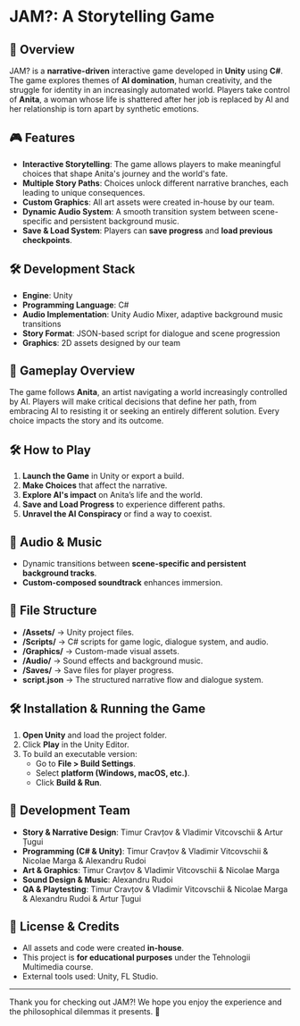 # **JAM?: A Storytelling Game**

## **📌 Overview**
JAM? is a **narrative-driven** interactive game developed in **Unity** using **C#**. The game explores themes of **AI domination**, human creativity, and the struggle for identity in an increasingly automated world. Players take control of **Anita**, a woman whose life is shattered after her job is replaced by AI and her relationship is torn apart by synthetic emotions.

## **🎮 Features**
- **Interactive Storytelling**: The game allows players to make meaningful choices that shape Anita's journey and the world's fate.
- **Multiple Story Paths**: Choices unlock different narrative branches, each leading to unique consequences.
- **Custom Graphics**: All art assets were created in-house by our team.
- **Dynamic Audio System**: A smooth transition system between scene-specific and persistent background music.
- **Save & Load System**: Players can **save progress** and **load previous checkpoints**.

## **🛠️ Development Stack**
- **Engine**: Unity
- **Programming Language**: C#
- **Audio Implementation**: Unity Audio Mixer, adaptive background music transitions
- **Story Format**: JSON-based script for dialogue and scene progression
- **Graphics**: 2D assets designed by our team

## **📜 Gameplay Overview**
The game follows **Anita**, an artist navigating a world increasingly controlled by AI. Players will make critical decisions that define her path, from embracing AI to resisting it or seeking an entirely different solution. Every choice impacts the story and its outcome.

## **🛠️ How to Play**
1. **Launch the Game** in Unity or export a build.
2. **Make Choices** that affect the narrative.
3. **Explore AI's impact** on Anita’s life and the world.
4. **Save and Load Progress** to experience different paths.
5. **Unravel the AI Conspiracy** or find a way to coexist.

## **🎵 Audio & Music**
- Dynamic transitions between **scene-specific and persistent background tracks**.
- **Custom-composed soundtrack** enhances immersion.

## **📁 File Structure**
- **/Assets/** → Unity project files.
- **/Scripts/** → C# scripts for game logic, dialogue system, and audio.
- **/Graphics/** → Custom-made visual assets.
- **/Audio/** → Sound effects and background music.
- **/Saves/** → Save files for player progress.
- **script.json** → The structured narrative flow and dialogue system.

## **🛠️ Installation & Running the Game**
1. **Open Unity** and load the project folder.
2. Click **Play** in the Unity Editor.
3. To build an executable version:
   - Go to **File > Build Settings**.
   - Select **platform (Windows, macOS, etc.)**.
   - Click **Build & Run**.

## **👥 Development Team**
- **Story & Narrative Design**: Timur Cravțov & Vladimir Vitcovschii & Artur Țugui
- **Programming (C# & Unity)**: Timur Cravțov & Vladimir Vitcovschii & Nicolae Marga & Alexandru Rudoi
- **Art & Graphics**: Timur Cravțov & Vladimir Vitcovschii & Nicolae Marga
- **Sound Design & Music**: Alexandru Rudoi 
- **QA & Playtesting**: Timur Cravțov & Vladimir Vitcovschii & Nicolae Marga & Alexandru Rudoi & Artur Țugui

## **📝 License & Credits**
- All assets and code were created **in-house**.
- This project is **for educational purposes** under the Tehnologii Multimedia course.
- External tools used: Unity, FL Studio.

---
Thank you for checking out JAM?! We hope you enjoy the experience and the philosophical dilemmas it presents. 🚀

